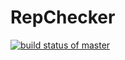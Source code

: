 # RepChecker

[![build status of master](https://travis-ci.org/JMasekar/RepChecker.svg?branch=HW05a_Mocking)](https://travis-ci.org/JMasekar/RepChecker)
